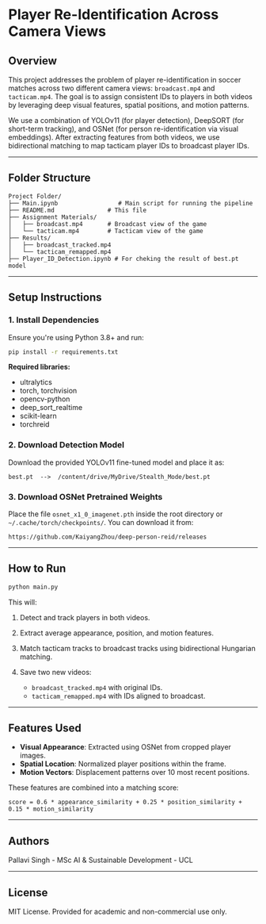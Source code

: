 # Player Re-Identification Across Camera Views

## Overview

This project addresses the problem of player re-identification in soccer matches across two different camera views: `broadcast.mp4` and `tacticam.mp4`. The goal is to assign consistent IDs to players in both videos by leveraging deep visual features, spatial positions, and motion patterns.

We use a combination of YOLOv11 (for player detection), DeepSORT (for short-term tracking), and OSNet (for person re-identification via visual embeddings). After extracting features from both videos, we use bidirectional matching to map tacticam player IDs to broadcast player IDs.

---

## Folder Structure

```
Project Folder/
├── Main.ipynb                 # Main script for running the pipeline
├── README.md               # This file
├── Assignment Materials/
│   ├── broadcast.mp4       # Broadcast view of the game
│   └── tacticam.mp4        # Tacticam view of the game
├── Results/
│   ├── broadcast_tracked.mp4
│   └── tacticam_remapped.mp4
├── Player_ID_Detection.ipynb # For cheking the result of best.pt model
```

---

## Setup Instructions

### 1. Install Dependencies

Ensure you're using Python 3.8+ and run:

```bash
pip install -r requirements.txt
```

**Required libraries:**

* ultralytics
* torch, torchvision
* opencv-python
* deep\_sort\_realtime
* scikit-learn
* torchreid

### 2. Download Detection Model

Download the provided YOLOv11 fine-tuned model and place it as:

```
best.pt  -->  /content/drive/MyDrive/Stealth_Mode/best.pt
```

### 3. Download OSNet Pretrained Weights

Place the file `osnet_x1_0_imagenet.pth` inside the root directory or `~/.cache/torch/checkpoints/`.
You can download it from:

```
https://github.com/KaiyangZhou/deep-person-reid/releases
```

---

## How to Run

```bash
python main.py
```

This will:

1. Detect and track players in both videos.
2. Extract average appearance, position, and motion features.
3. Match tacticam tracks to broadcast tracks using bidirectional Hungarian matching.
4. Save two new videos:

   * `broadcast_tracked.mp4` with original IDs.
   * `tacticam_remapped.mp4` with IDs aligned to broadcast.

---

## Features Used

* **Visual Appearance**: Extracted using OSNet from cropped player images.
* **Spatial Location**: Normalized player positions within the frame.
* **Motion Vectors**: Displacement patterns over 10 most recent positions.

These features are combined into a matching score:

```
score = 0.6 * appearance_similarity + 0.25 * position_similarity + 0.15 * motion_similarity
```
---

## Authors

Pallavi Singh - MSc AI & Sustainable Development - UCL


---

## License

MIT License. Provided for academic and non-commercial use only.
